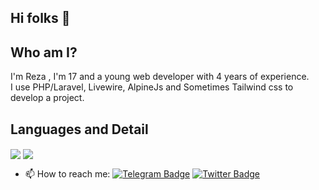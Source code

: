 ## Hi folks 👋

## Who am I?
I'm Reza , I'm 17 and a young web developer with 4 years of experience.
<br>
I use PHP/Laravel, Livewire, AlpineJs and Sometimes Tailwind css to develop a project.
<br>

## Languages and Detail
<p>
    <img align="center" src="https://github-readme-stats.vercel.app/api?username=aminireza-ir&show_icons=true"/>
    <img align="center" src="https://github-readme-stats.vercel.app/api/top-langs/?username=aminireza-ir&layout=compact"/>
</p>
    
- 📫 How to reach me: 
[![Telegram Badge](https://img.shields.io/badge/-Telegram-blue?style=flat&logo=telegram&logoColor=white&link=https://t.me/RezaAmini_ir)](https://t.me/RezaAmini_ir)
[![Twitter Badge](https://img.shields.io/badge/-Twitter-blue?style=flat&logo=twitter&logoColor=white&link=https://twitter.com/Rezidev)](https://twitter.com/Rezidev)
